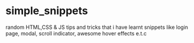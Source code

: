 # simple_snippets
random HTML,CSS &amp; JS tips and tricks that i have learnt
snippets like login page, modal, scroll indicator, awesome hover effects e.t.c
